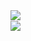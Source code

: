 <img align="right" src="https://github-readme-stats.vercel.app/api?username=sricardov&count_private=true&show_icons=true&theme=dark"/>
<br>
<img align="right" src="https://github-readme-stats.vercel.app/api/top-langs/?username=sricardov&count_private=true&hide_progress=true&theme=dark"/>

<!--
**sricardov/sricardov** is a ✨ _special_ ✨ repository because its `README.md` (this file) appears on your GitHub profile.

Here are some ideas to get you started:

- 🔭 I’m currently working on ...
- 🌱 I’m currently learning ...
- 👯 I’m looking to collaborate on ...
- 🤔 I’m looking for help with ...
- 💬 Ask me about ...
- 📫 How to reach me: ...
- 😄 Pronouns: ...
- ⚡ Fun fact: ...
-->
